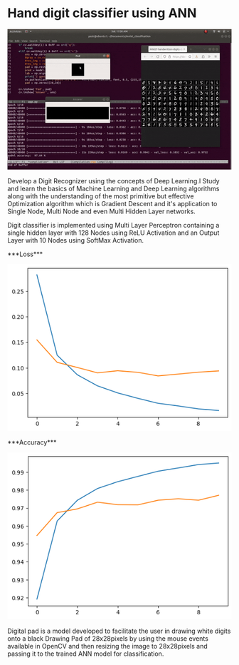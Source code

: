 # Hand digit classifier using ANN
<img src="./files/mnist.gif">
<p>Develop a Digit Recognizer using the concepts of Deep Learning.I Study and learn the basics of Machine Learning and Deep Learning algorithms along with the understanding of the most primitive but effective Optimization algorithm which is Gradient Descent and it's application to Single Node, Multi Node and even Multi Hidden Layer networks. </p>

<p>Digit classifier is implemented using Multi Layer Perceptron containing a single hidden layer with 128 Nodes using ReLU Activation and an Output Layer with 10 Nodes using SoftMax Activation.</p>

 <p>***Loss***</p> 
<img src="./files/loss.png">

<p>***Accuracy***</p> 
<img src="./files/accuracy.png">


 <p>Digital pad is a model developed to facilitate the user in drawing white digits onto a black Drawing Pad of 28x28pixels by using the mouse events available in OpenCV and then resizing the image to 28x28pixels and passing it to the trained ANN model for classification.</p>
